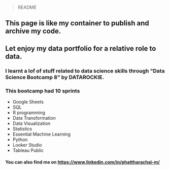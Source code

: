 > README
## This page is like my container to publish and archive my code. 
## Let enjoy my data portfolio for a relative role to data.
### I learnt a lof of stuff related to data science skills through "Data Science Bootcamp 8" by DATAROCKIE.
### This bootcamp had 10 sprints
- Google Sheets
- SQL
- R programming
- Data Transformation
- Data Visualization
- Statistics
- Essential Machine Learning
- Python
- Looker Studio
- Tableau Public

#### You can also find me on https://www.linkedin.com/in/phattharachai-m/
